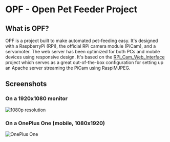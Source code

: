 # OPF - Open Pet Feeder Project

## What is OPF?

OPF is a project built to make automated pet-feeding easy. It's designed with a RaspberryPi (RPi), the official RPi camera module (PiCam), and a servomoter. The web server has been optimized for both PCs and mobile devices using responsive design. It's based on the [RPi_Cam_Web_Interface](http://elinux.org/RPi-Cam-Web-Interface) project which serves as a great out-of-the-box configuration for setting up an Apache server streaming the PiCam using RaspiMJPEG.

## Screenshots

### On a 1920x1080 monitor
![1080p resolution](http://i.imgur.com/yJVT65S.png)

### On a OnePlus One (mobile, 1080x1920)
![OnePlus One](http://i.imgur.com/5CXr7BK.png)
